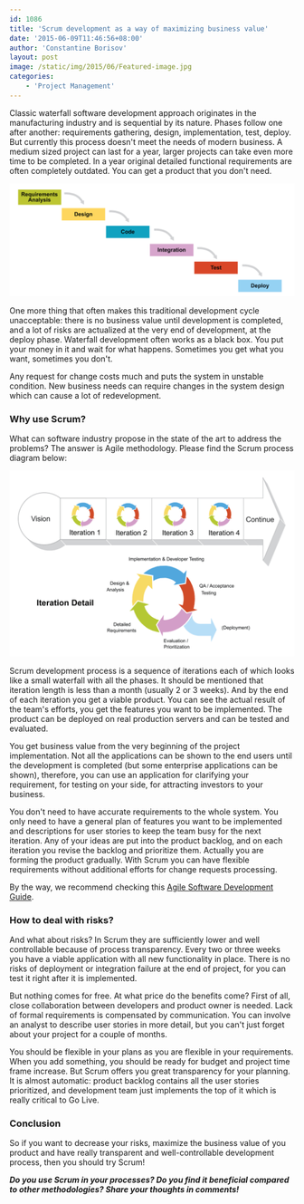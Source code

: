 ```yaml
---
id: 1086
title: 'Scrum development as a way of maximizing business value'
date: '2015-06-09T11:46:56+08:00'
author: 'Constantine Borisov'
layout: post
image: /static/img/2015/06/Featured-image.jpg
categories:
    - 'Project Management'
---
```


Classic waterfall software development approach originates in the manufacturing industry and is sequential by its nature. Phases follow one after another: requirements gathering, design, implementation, test, deploy. But currently this process doesn't meet the needs of modern business. A medium sized project can last for a year, larger projects can take even more time to be completed. In a year original detailed functional requirements are often completely outdated. You can get a product that you don't need.

![Waterfall approach](/static/img/2015/06/Waterfall-approach.png)

One more thing that often makes this traditional development cycle unacceptable: there is no business value until development is completed, and a lot of risks are actualized at the very end of development, at the deploy phase. Waterfall development often works as a black box. You put your money in it and wait for what happens. Sometimes you get what you want, sometimes you don't.

Any request for change costs much and puts the system in unstable condition. New business needs can require changes in the system design which can cause a lot of redevelopment.

### Why use Scrum?

What can software industry propose in the state of the art to address the problems? The answer is Agile methodology. Please find the Scrum process diagram below:

![Scrum process diagram](/static/img/2015/06/Scrum.png)

Scrum development process is a sequence of iterations each of which looks like a small waterfall with all the phases. It should be mentioned that iteration length is less than a month (usually 2 or 3 weeks). And by the end of each iteration you get a viable product. You can see the actual result of the team's efforts, you get the features you want to be implemented. The product can be deployed on real production servers and can be tested and evaluated.

You get business value from the very beginning of the project implementation. Not all the applications can be shown to the end users until the development is completed (but some enterprise applications can be shown), therefore, you can use an application for clarifying your requirement, for testing on your side, for attracting investors to your business.

You don't need to have accurate requirements to the whole system. You only need to have a general plan of features you want to be implemented and descriptions for user stories to keep the team busy for the next iteration. Any of your ideas are put into the product backlog, and on each iteration you revise the backlog and prioritize them. Actually you are forming the product gradually. With Scrum you can have flexible requirements without additional efforts for change requests processing.

By the way, we recommend checking this [Agile Software Development Guide](https://www.softwaredevelopmentcompany.co/blog/agile-software-development-guide/).

### How to deal with risks?

And what about risks? In Scrum they are sufficiently lower and well controllable because of process transparency. Every two or three weeks you have a viable application with all new functionality in place. There is no risks of deployment or integration failure at the end of project, for you can test it right after it is implemented.

But nothing comes for free. At what price do the benefits come? First of all, close collaboration between developers and product owner is needed. Lack of formal requirements is compensated by communication. You can involve an analyst to describe user stories in more detail, but you can't just forget about your project for a couple of months.

You should be flexible in your plans as you are flexible in your requirements. When you add something, you should be ready for budget and project time frame increase. But Scrum offers you great transparency for your planning. It is almost automatic: product backlog contains all the user stories prioritized, and development team just implements the top of it which is really critical to Go Live.

### Conclusion

So if you want to decrease your risks, maximize the business value of you product and have really transparent and well-controllable development process, then you should try Scrum!

***Do you use Scrum in your processes? Do you find it beneficial compared to other methodologies? Share your thoughts in comments!***
